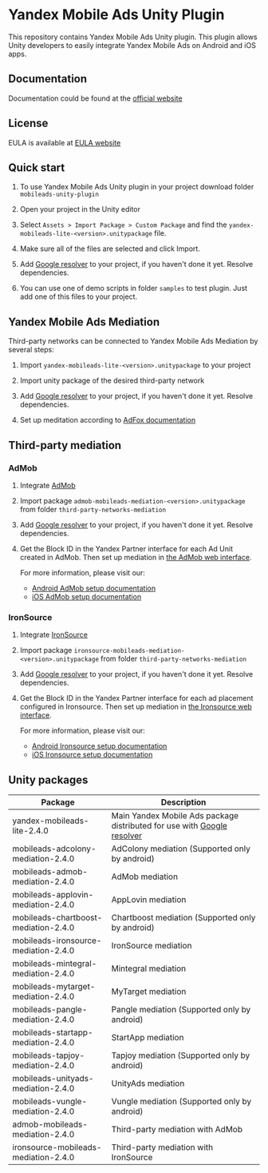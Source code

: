 # Yandex Mobile Ads Unity Plugin

This repository contains Yandex Mobile Ads Unity plugin. This plugin allows Unity developers to easily integrate Yandex Mobile Ads on Android and iOS apps.

## Documentation
Documentation could be found at the [official website][DOCUMENTATION]

## License
EULA is available at [EULA website][LICENSE]

## Quick start

1. To use Yandex Mobile Ads Unity plugin in your project download folder `mobileads-unity-plugin`

2. Open your project in the Unity editor

3. Select `Assets > Import Package > Custom Package` and find the `yandex-mobileads-lite-<version>.unitypackage` file.

4. Make sure all of the files are selected and click Import.

5. Add [Google resolver] to your project, if you haven't done it yet. Resolve dependencies.

6. You can use one of demo scripts in folder `samples` to test plugin. Just add one of this files to your project.

## Yandex Mobile Ads Mediation

Third-party networks can be connected to Yandex Mobile Ads Mediation by several steps:

1. Import `yandex-mobileads-lite-<version>.unitypackage` to your project

2. Import unity package of the desired third-party network

3. Add [Google resolver] to your project, if you haven't done it yet. Resolve dependencies.

4. Set up meditation according to [AdFox documentation](https://yandex.com/dev/mobile-ads/doc/plugins/unity/mob-mediation/list-network-docpage/)

## Third-party mediation

### AdMob

1. Integrate [AdMob](https://developers.google.com/admob/unity/start)

2. Import package `admob-mobileads-mediation-<version>.unitypackage` from folder `third-party-networks-mediation`

3. Add [Google resolver] to your project, if you haven't done it yet. Resolve dependencies.

4. Get the Block ID in the Yandex Partner interface for each Ad Unit created in AdMob. Then set up mediation in [the AdMob web interface](https://apps.admob.com).

   For more information, please visit our:
   * [Android AdMob setup documentation](https://yandex.com/dev/mobile-ads/doc/android/adapters/admob-adapter-docpage/#setting)
   * [iOS AdMob setup documentation](https://yandex.com/dev/mobile-ads/doc/ios/adapters/admob-adapter-docpage/#setting)

### IronSource

1. Integrate [IronSource](https://developers.is.com/ironsource-mobile/unity/unity-plugin/)

2. Import package `ironsource-mobileads-mediation-<version>.unitypackage` from folder `third-party-networks-mediation`

3. Add [Google resolver] to your project, if you haven't done it yet. Resolve dependencies.

4. Get the Block ID in the Yandex Partner interface for each ad placement configured in Ironsource. Then set up mediation in [the Ironsource web interface](https://platform.ironsrc.com/partners/dashboard).

   For more information, please visit our:
   * [Android Ironsource setup documentation](https://yandex.com/dev/mobile-ads/doc/android/adapters/ironsource-adapter-docpage/#setting)
   * [iOS Ironsource setup documentation](https://yandex.com/dev/mobile-ads/doc/ios/adapters/ironsource-adapter-docpage/#setting)

## Unity packages

| Package                              | Description |
|--------------------------------------| --- |
| yandex-mobileads-lite-2.4.0          | Main Yandex Mobile Ads package distributed for use with [Google resolver]|
| mobileads-adcolony-mediation-2.4.0   |  AdColony mediation (Supported only by android) |
| mobileads-admob-mediation-2.4.0      | AdMob mediation |
| mobileads-applovin-mediation-2.4.0   | AppLovin mediation |
| mobileads-chartboost-mediation-2.4.0 |  Chartboost mediation (Supported only by android) |
| mobileads-ironsource-mediation-2.4.0 | IronSource mediation |
| mobileads-mintegral-mediation-2.4.0  | Mintegral mediation |
| mobileads-mytarget-mediation-2.4.0   | MyTarget mediation |
| mobileads-pangle-mediation-2.4.0     |  Pangle mediation (Supported only by android) |
| mobileads-startapp-mediation-2.4.0   | StartApp mediation |
| mobileads-tapjoy-mediation-2.4.0     |  Tapjoy mediation (Supported only by android) |
| mobileads-unityads-mediation-2.4.0   | UnityAds mediation |
| mobileads-vungle-mediation-2.4.0     |  Vungle mediation (Supported only by android) |
| admob-mobileads-mediation-2.4.0      | Third-party mediation with AdMob |
| ironsource-mobileads-mediation-2.4.0 | Third-party mediation with IronSource |

[Google resolver]: https://github.com/googlesamples/unity-jar-resolver
[DOCUMENTATION]: https://yandex.com/dev/mobile-ads/
[LICENSE]: https://legal.yandex.com/partner_ch/

